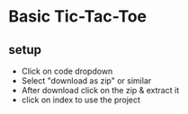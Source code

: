 # Basic Tic-Tac-Toe
## setup
- Click on code dropdown
- Select "download as zip" or similar
- After download click on the zip & extract it
- click on index to use the project
